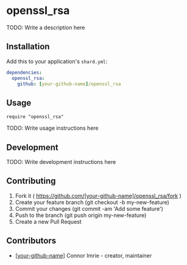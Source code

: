 # openssl_rsa

TODO: Write a description here

## Installation

Add this to your application's `shard.yml`:

```yaml
dependencies:
  openssl_rsa:
    github: [your-github-name]/openssl_rsa
```

## Usage

```crystal
require "openssl_rsa"
```

TODO: Write usage instructions here

## Development

TODO: Write development instructions here

## Contributing

1. Fork it ( https://github.com/[your-github-name]/openssl_rsa/fork )
2. Create your feature branch (git checkout -b my-new-feature)
3. Commit your changes (git commit -am 'Add some feature')
4. Push to the branch (git push origin my-new-feature)
5. Create a new Pull Request

## Contributors

- [[your-github-name]](https://github.com/[your-github-name]) Connor Imrie - creator, maintainer
